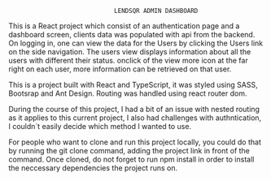                                  LENDSQR ADMIN DASHBOARD

This is a React project which consist of an authentication page and a dashboard screen, clients data was populated with api from the backend. On logging in, one can view the data for the Users by clicking the Users link on the side navigation. The users view displays information about all the users with different their status. onclick of the view more icon at the far right on each user, more information can be retrieved on that user.

This is a project built with React and TypeScript, it was styled using SASS, Bootsrap and Ant Design. Routing was handled using react router dom.

During the course of this project, I had a bit of an issue with nested routing as it applies to this current project, I also had challenges with authntication, I couldn`t easily decide which method I wanted to use.

For people who want to clone and run this project locally, you could do that by running the git clone command, adding the project link in front of the command. Once cloned, do not forget to run npm install in order to install the neccessary dependencies the project runs on.
